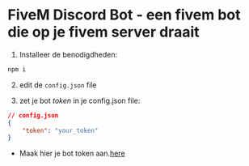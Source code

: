 # FiveM Discord Bot - een fivem bot die op je fivem server draait

1. Installeer de benodigdheden: 
```sh
npm i
```

2. edit de `config.json` file

3. zet je bot *token* in je config.json file:
```json
// config.json
{
    "token": "your_token"
}
```

* Maak hier je bot token aan.[here](https://discordapp.com/developers/applications/) 
